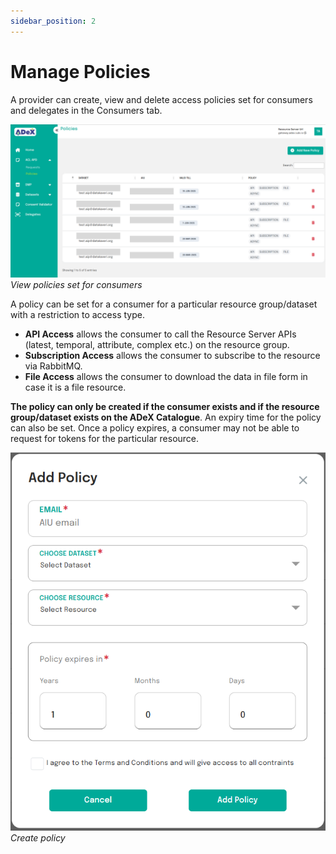 ```yaml
---
sidebar_position: 2
---
```

 
# Manage Policies
A provider can create, view and delete access policies set for consumers and delegates in the Consumers tab.

![View policies set for consumers](../../resources/auth/view-pols.png)<br/>
*View policies set for consumers*
 
A policy can be set for a consumer for a particular resource group/dataset with a restriction to access type. 

- **API Access** allows the consumer to call the Resource Server APIs (latest, temporal, attribute, complex etc.) on the resource group. 
- **Subscription Access** allows the consumer to subscribe to the resource via RabbitMQ.
- **File Access** allows the consumer to download the data in file form in case it is a file resource.

**The policy can only be created if the consumer exists and if the resource group/dataset exists on the ADeX Catalogue**. An expiry time for the policy can also be set. Once a policy expires, a consumer may not be able to request for tokens for the particular resource.

![Create policy](../../resources/auth/create-policy.png)<br/>
*Create policy*
